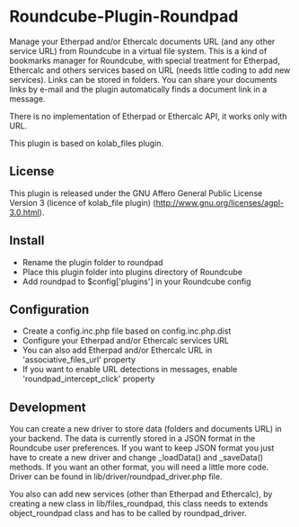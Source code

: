 # Roundcube-Plugin-Roundpad

Manage your Etherpad and/or Ethercalc documents URL (and any other service URL) from Roundcube in a virtual file system.
This is a kind of bookmarks manager for Roundcube, with special treatment for Etherpad, Ethercalc and others services based on URL (needs little coding to add new services). Links can be stored in folders.
You can share your documents links by e-mail and the plugin automatically finds a document link in a message.

There is no implementation of Etherpad or Ethercalc API, it works only with URL.

This plugin is based on kolab_files plugin. 


License
-------

This plugin is released under the GNU Affero General Public License Version 3 (licence of kolab_file plugin)
(http://www.gnu.org/licenses/agpl-3.0.html).


Install
-------

* Rename the plugin folder to roundpad
* Place this plugin folder into plugins directory of Roundcube
* Add roundpad to $config['plugins'] in your Roundcube config


Configuration
-------------

* Create a config.inc.php file based on config.inc.php.dist
* Configure your Etherpad and/or Ethercalc services URL
* You can also add Etherpad and/or Ethercalc URL in 'associative_files_url' property
* If you want to enable URL detections in messages, enable 'roundpad_intercept_click' property


Development
-----------

You can create a new driver to store data (folders and documents URL) in your backend. The data is currently stored in a JSON format in the Roundcube user preferences. If you want to keep JSON format you just have to create a new driver and change _loadData() and _saveData() methods. If you want an other format, you will need a little more code. Driver can be found in lib/driver/roundpad_driver.php file.

You also can add new services (other than Etherpad and Ethercalc), by creating a new class in lib/files_roundpad, this class needs to extends object_roundpad class and has to be called by roundpad_driver.

